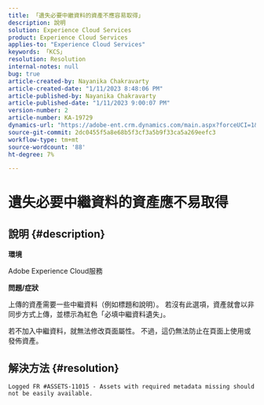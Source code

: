 ```yaml
---
title: 「遺失必要中繼資料的資產不應容易取得」
description: 說明
solution: Experience Cloud Services
product: Experience Cloud Services
applies-to: "Experience Cloud Services"
keywords: 「KCS」
resolution: Resolution
internal-notes: null
bug: true
article-created-by: Nayanika Chakravarty
article-created-date: "1/11/2023 8:48:06 PM"
article-published-by: Nayanika Chakravarty
article-published-date: "1/11/2023 9:00:07 PM"
version-number: 2
article-number: KA-19729
dynamics-url: "https://adobe-ent.crm.dynamics.com/main.aspx?forceUCI=1&pagetype=entityrecord&etn=knowledgearticle&id=d5fa8c3c-f191-ed11-aad1-6045bd0065b6"
source-git-commit: 2dc0455f5a8e68b5f3cf3a5b9f33ca5a269eefc3
workflow-type: tm+mt
source-wordcount: '88'
ht-degree: 7%

---
```


# 遺失必要中繼資料的資產應不易取得

## 說明 {#description}


<b>環境</b>

Adobe Experience Cloud服務

<b>問題/症狀</b>

上傳的資產需要一些中繼資料（例如標題和說明）。 若沒有此選項，資產就會以非同步方式上傳，並標示為紅色「必填中繼資料遺失」。

若不加入中繼資料，就無法修改頁面屬性。 不過，這仍無法防止在頁面上使用或發佈資產。


## 解決方法 {#resolution}


`Logged FR #ASSETS-11015 - Assets with required metadata missing should not be easily available.`
